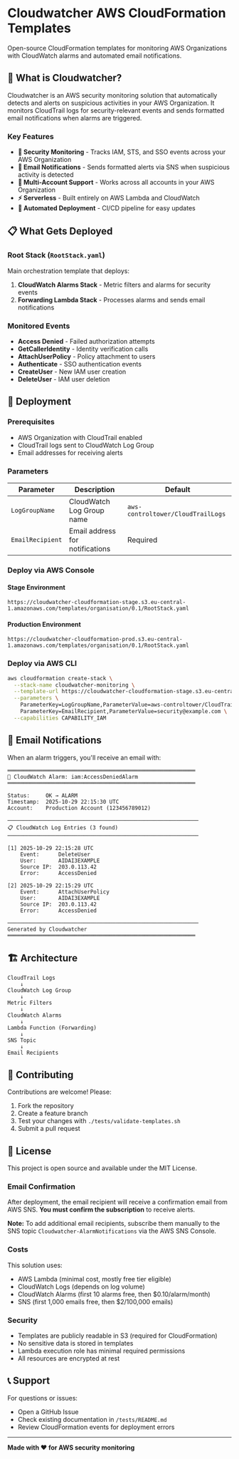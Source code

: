 # Cloudwatcher AWS CloudFormation Templates

Open-source CloudFormation templates for monitoring AWS Organizations with CloudWatch alarms and automated email notifications.

## 🎯 What is Cloudwatcher?

Cloudwatcher is an AWS security monitoring solution that automatically detects and alerts on suspicious activities in your AWS Organization. It monitors CloudTrail logs for security-relevant events and sends formatted email notifications when alarms are triggered.

### Key Features

- **🔐 Security Monitoring** - Tracks IAM, STS, and SSO events across your AWS Organization
- **📧 Email Notifications** - Sends formatted alerts via SNS when suspicious activity is detected
- **🏢 Multi-Account Support** - Works across all accounts in your AWS Organization
- **⚡ Serverless** - Built entirely on AWS Lambda and CloudWatch
- **🔄 Automated Deployment** - CI/CD pipeline for easy updates

## 📋 What Gets Deployed

### Root Stack (`RootStack.yaml`)
Main orchestration template that deploys:

1. **CloudWatch Alarms Stack** - Metric filters and alarms for security events
2. **Forwarding Lambda Stack** - Processes alarms and sends email notifications

### Monitored Events

- **Access Denied** - Failed authorization attempts
- **GetCallerIdentity** - Identity verification calls
- **AttachUserPolicy** - Policy attachment to users
- **Authenticate** - SSO authentication events
- **CreateUser** - New IAM user creation
- **DeleteUser** - IAM user deletion

## 🚀 Deployment

### Prerequisites

- AWS Organization with CloudTrail enabled
- CloudTrail logs sent to CloudWatch Log Group
- Email addresses for receiving alerts

### Parameters

| Parameter | Description | Default |
|-----------|-------------|---------|
| `LogGroupName` | CloudWatch Log Group name | `aws-controltower/CloudTrailLogs` |
| `EmailRecipient` | Email address for notifications | Required |

### Deploy via AWS Console

#### Stage Environment
```
https://cloudwatcher-cloudformation-stage.s3.eu-central-1.amazonaws.com/templates/organisation/0.1/RootStack.yaml
```

#### Production Environment
```
https://cloudwatcher-cloudformation-prod.s3.eu-central-1.amazonaws.com/templates/organisation/0.1/RootStack.yaml
```

### Deploy via AWS CLI

```bash
aws cloudformation create-stack \
  --stack-name cloudwatcher-monitoring \
  --template-url https://cloudwatcher-cloudformation-stage.s3.eu-central-1.amazonaws.com/templates/organisation/0.1/RootStack.yaml \
  --parameters \
    ParameterKey=LogGroupName,ParameterValue=aws-controltower/CloudTrailLogs \
    ParameterKey=EmailRecipient,ParameterValue=security@example.com \
  --capabilities CAPABILITY_IAM
```

## 📧 Email Notifications

When an alarm triggers, you'll receive an email with:

```
═══════════════════════════════════════════════════════════
🚨 CloudWatch Alarm: iam:AccessDeniedAlarm
═══════════════════════════════════════════════════════════

Status:     OK → ALARM
Timestamp:  2025-10-29 22:15:30 UTC
Account:    Production Account (123456789012)

────────────────────────────────────────────────────────────
📋 CloudWatch Log Entries (3 found)
────────────────────────────────────────────────────────────

[1] 2025-10-29 22:15:28 UTC
    Event:      DeleteUser
    User:       AIDAI3EXAMPLE
    Source IP:  203.0.113.42
    Error:      AccessDenied

[2] 2025-10-29 22:15:29 UTC
    Event:      AttachUserPolicy
    User:       AIDAI3EXAMPLE
    Source IP:  203.0.113.42
    Error:      AccessDenied

────────────────────────────────────────────────────────────
Generated by Cloudwatcher
═══════════════════════════════════════════════════════════
```

## 🏗️ Architecture

```
CloudTrail Logs
    ↓
CloudWatch Log Group
    ↓
Metric Filters
    ↓
CloudWatch Alarms
    ↓
Lambda Function (Forwarding)
    ↓
SNS Topic
    ↓
Email Recipients
```

## 🤝 Contributing

Contributions are welcome! Please:

1. Fork the repository
2. Create a feature branch
3. Test your changes with `./tests/validate-templates.sh`
4. Submit a pull request

## 📝 License

This project is open source and available under the MIT License.

### Email Confirmation

After deployment, the email recipient will receive a confirmation email from AWS SNS. **You must confirm the subscription** to receive alerts.

**Note:** To add additional email recipients, subscribe them manually to the SNS topic `Cloudwatcher-AlarmNotifications` via the AWS SNS Console.

### Costs

This solution uses:
- AWS Lambda (minimal cost, mostly free tier eligible)
- CloudWatch Logs (depends on log volume)
- CloudWatch Alarms (first 10 alarms free, then $0.10/alarm/month)
- SNS (first 1,000 emails free, then $2/100,000 emails)

### Security

- Templates are publicly readable in S3 (required for CloudFormation)
- No sensitive data is stored in templates
- Lambda execution role has minimal required permissions
- All resources are encrypted at rest

## 📞 Support

For questions or issues:
- Open a GitHub Issue
- Check existing documentation in `/tests/README.md`
- Review CloudFormation events for deployment errors

---

**Made with ❤️ for AWS security monitoring**
